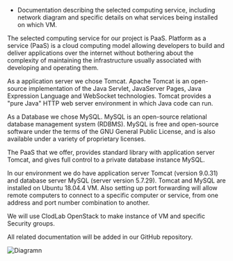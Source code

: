 - Documentation describing the selected computing service, including network diagram and
specific details on what services being installed on which VM.

The selected computing service for our project is PaaS. Platform as a service (PaaS) is a cloud computing model 
allowing developers to build and deliver applications over the internet without bothering about the complexity 
of maintaining the infrastructure usually associated with developing and operating them. 

As a application server we chose Tomcat. Apache Tomcat is an open-source implementation of the Java Servlet, 
JavaServer Pages, Java Expression Language and WebSocket technologies. Tomcat provides a "pure Java" HTTP web server 
environment in which Java code can run.

As a Database we chose MySQL. MySQL is an open-source relational database management system (RDBMS). 
MySQL is free and open-source software under the terms of the GNU General Public License, and is also 
available under a variety of proprietary licenses.

The PaaS that we offer, provides standard library with application server Tomcat, and gives full control to 
a private database instance MySQL.

In our environment we do have application server Tomcat (version 9.0.31) and database server MySQL (server version 5.7.29).
Tomcat and MySQL are installed on Ubuntu 18.04.4 VM. Also setting up port forwarding will allow remote 
computers to connect to a specific computer or service, from one address and port number combination to another.

We will use ClodLab OpenStack to make instance of VM and specific Security groups.

All related documentation will be added in our GitHub repository.

![Diagramn](https://drive.google.com/open?id=1Tb-02AT0ojq7QiqT1GsGCkcOEMuKf4iF)


